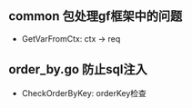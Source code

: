 ## common 包处理gf框架中的问题
* GetVarFromCtx: ctx -> req

## order_by.go 防止sql注入
* CheckOrderByKey: orderKey检查